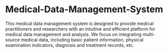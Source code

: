 # Medical-Data-Management-System
This medical data management system is designed to provide medical practitioners and researchers with an intuitive and efficient platform for medical data management and analysis. We focus on integrating multi-source medical data, including basic patient information, physical examination indicators, diagnosis and treatment records, etc.
